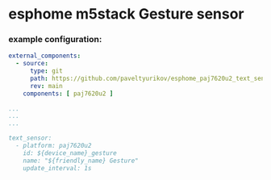 # esphome m5stack Gesture sensor

### example configuration:

```yaml
external_components:
  - source:
      type: git
      path: https://github.com/paveltyurikov/esphome_paj7620u2_text_sensor
      rev: main
    components: [ paj7620u2 ]
    
...
...
...

text_sensor:
  - platform: paj7620u2
    id: ${device_name}_gesture
    name: "${friendly_name} Gesture"
    update_interval: 1s
```